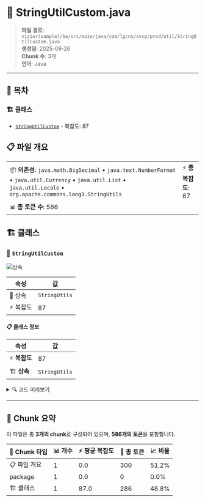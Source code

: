 # 📄 StringUtilCustom.java

> **파일 경로**: `vizier(sample)/be/src/main/java/com/lgcns/svcp/prod/util/StringUtilCustom.java`  
> **생성일**: 2025-09-26  
> **Chunk 수**: 3개  
> **언어**: Java
---

## 📑 목차

### 🏗️ 클래스
- [`StringUtilCustom`](#class-stringutilcustom) - 복잡도: 87

## 📋 파일 개요

| | |
|--|--|
| 📦 **의존성**: `java.math.BigDecimal` • `java.text.NumberFormat` • `java.util.Currency` • `java.util.List` • `java.util.Locale` • `org.apache.commons.lang3.StringUtils` | ⚡ **총 복잡도**: 87 |
| 📊 **총 토큰 수**: 586 |  |



## 🏗️ 클래스

### <a id="class-stringutilcustom"></a>🎯 `StringUtilCustom`

![상속](https://img.shields.io/badge/상속-1개-blue)

| 속성 | 값 |
|------|----|
| 🧬 상속 | `StringUtils` |
| ⚡ 복잡도 | 87 |



#### 📋 클래스 정보

| 속성 | 값 |
|------|----|
| ⚡ **복잡도** | 87 || 📍 **라인 범위** | 11-11 |
| 🏗️ **상속** | `StringUtils` || 🏷️ **태그** | `class, java` |

<details>
<summary>🔍 코드 미리보기</summary>

```java
public class StringUtilCustom extends StringUtils {

	public static String snakeToCamel(String snakeCase) {
		if (snakeCase == null || snakeCase.isEmpty()) {
			return snakeCase;
		}

		StringBuilder camelCase = new StringBuilder();
		boolean nextCharUpperCase = false;

		for (int i = 0; i < snakeCase.length(); i++) {
			char currentChar = snakeCase.charAt(i);

			if (currentChar == '_') {
				nextCharUpperCase = true;
			} else {
				if (nextCharUpperCase) {
					camelCase.append(Character.toUpperCase(currentChar));
					nextCharUpperCase = false;
				} else {
					camelCase.append(currentChar);
				}
			}
		}

		return camelCase.toString();
	}

	public static String covertToWonWithoutWCharacter(String amount) {
		if (amount == null || amount.isEmpty()) {
			return null;
		}
		Currency kr...
```

**Chunk 정보**
- 🆔 **ID**: `44bd2524063e`
- 📍 **라인**: 11-11
- 📊 **토큰**: 286
- 🏷️ **태그**: `class, java`

</details>

---





## 🧩 Chunk 요약

이 파일은 총 **3개의 chunk**로 구성되어 있으며, **586개의 토큰**을 포함합니다.

| 🧩 Chunk 타입 | 📊 개수 | ⚡ 평균 복잡도 | 📝 총 토큰 | 📈 비율 |
|---------------|--------|-------------|----------|--------|
| 📋 파일 개요 | 1 | 0.0 | 300 | 51.2% |
| package | 1 | 0.0 | 0 | 0.0% |
| 🏗️ 클래스 | 1 | 87.0 | 286 | 48.8% |

